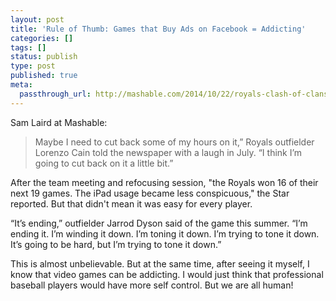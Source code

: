 ```yaml
---
layout: post
title: 'Rule of Thumb: Games that Buy Ads on Facebook = Addicting'
categories: []
tags: []
status: publish
type: post
published: true
meta:
  passthrough_url: http://mashable.com/2014/10/22/royals-clash-of-clans/#:eyJzIjoidCIsImkiOiJfcXAyYzFkYW9hcnhtbDBiOSJ9
---
```


Sam Laird at Mashable:


>Maybe I need to cut back some of my hours on it,” Royals outfielder Lorenzo Cain told the newspaper with a laugh in July. “I think I’m going to cut back on it a little bit.”
  
  
After the team meeting and refocusing session, "the Royals won 16 of their next 19 games. The iPad usage became less conspicuous," the Star reported. But that didn't mean it was easy for every player.
  
  
“It’s ending,” outfielder Jarrod Dyson said of the game this summer. “I’m ending it. I’m winding it down. I’m toning it down. I’m trying to tone it down. It’s going to be hard, but I’m trying to tone it down.”



This is almost unbelievable. But at the same time, after seeing it myself, I know that video games can be addicting. I would just think that professional baseball players would have more self control. But we are all human!
